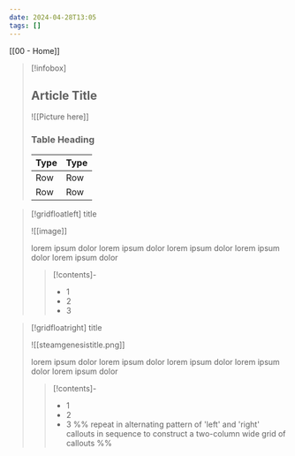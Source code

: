 ```yaml
---
date: 2024-04-28T13:05
tags: []
---
```

[[00 - Home]]

> [!infobox]
> 
> ## Article Title
> 
> ![[Picture here]]
> 
> ### Table Heading
> 
> | Type | Type |
> | --- | --- |
> | Row | Row |
> | Row | Row |





> [!gridfloatleft] title
> 
> ![[image]]
>
> lorem ipsum dolor lorem ipsum dolor lorem ipsum dolor lorem ipsum dolor lorem ipsum dolor 
> 
> > [!contents]-
> > 
> > - 1
> > - 2
> > - 3


> [!gridfloatright] title
> 
> ![[steamgenesistitle.png]]
> 
> lorem ipsum dolor lorem ipsum dolor lorem ipsum dolor lorem ipsum dolor lorem ipsum dolor
> 
> > [!contents]-
> > 
> > - 1
> > - 2
> > - 3
%% repeat in alternating pattern of 'left' and 'right' callouts in sequence to construct a two-column wide grid of callouts %%